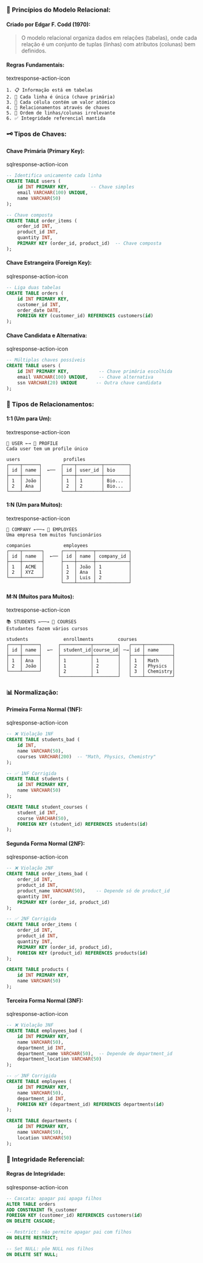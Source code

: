 

### **📐 Princípios do Modelo Relacional:**

#### **Criado por Edgar F. Codd (1970):**

> O modelo relacional organiza dados em relações (tabelas), onde cada relação é um conjunto de tuplas (linhas) com atributos (colunas) bem definidos.

#### **Regras Fundamentais:**

textresponse-action-icon

```text
1. 📋 Informação está em tabelas
2. 🔑 Cada linha é única (chave primária)
3. 🎯 Cada célula contém um valor atómico
4. 🔗 Relacionamentos através de chaves
5. 📏 Ordem de linhas/colunas irrelevante
6. ✅ Integridade referencial mantida
```

### **🗝️ Tipos de Chaves:**

#### **Chave Primária (Primary Key):**

sqlresponse-action-icon

```sql
-- Identifica unicamente cada linha
CREATE TABLE users (
    id INT PRIMARY KEY,        -- Chave simples
    email VARCHAR(100) UNIQUE,
    name VARCHAR(50)
);

-- Chave composta
CREATE TABLE order_items (
    order_id INT,
    product_id INT,
    quantity INT,
    PRIMARY KEY (order_id, product_id)  -- Chave composta
);
```

#### **Chave Estrangeira (Foreign Key):**

sqlresponse-action-icon

```sql
-- Liga duas tabelas
CREATE TABLE orders (
    id INT PRIMARY KEY,
    customer_id INT,
    order_date DATE,
    FOREIGN KEY (customer_id) REFERENCES customers(id)
);
```

#### **Chave Candidata e Alternativa:**

sqlresponse-action-icon

```sql
-- Múltiplas chaves possíveis
CREATE TABLE users (
    id INT PRIMARY KEY,           -- Chave primária escolhida
    email VARCHAR(100) UNIQUE,    -- Chave alternativa
    ssn VARCHAR(20) UNIQUE       -- Outra chave candidata
);
```

### **🔗 Tipos de Relacionamentos:**

#### **1:1 (Um para Um):**

textresponse-action-icon

```text
👤 USER ←→ 📄 PROFILE
Cada user tem um profile único

users                profiles
┌────┬──────┐       ┌────┬─────────┬─────────┐
│ id │ name │  ←──  │ id │ user_id │ bio     │
├────┼──────┤       ├────┼─────────┼─────────┤
│ 1  │ João │       │ 1  │ 1       │ Bio...  │
│ 2  │ Ana  │       │ 2  │ 2       │ Bio...  │
└────┴──────┘       └────┴─────────┴─────────┘
```

#### **1:N (Um para Muitos):**

textresponse-action-icon

```text
🏢 COMPANY ←──→ 👥 EMPLOYEES
Uma empresa tem muitos funcionários

companies            employees
┌────┬───────┐      ┌────┬──────┬────────────┐
│ id │ name  │  ←── │ id │ name │ company_id │
├────┼───────┤      ├────┼──────┼────────────┤
│ 1  │ ACME  │      │ 1  │ João │ 1          │
│ 2  │ XYZ   │      │ 2  │ Ana  │ 1          │
└────┴───────┘      │ 3  │ Luis │ 2          │
                    └────┴──────┴────────────┘
```

#### **M:N (Muitos para Muitos):**

textresponse-action-icon

```text
📚 STUDENTS ←──→ 📖 COURSES
Estudantes fazem vários cursos

students             enrollments         courses
┌────┬──────┐      ┌───────────┬─────────┐   ┌────┬──────────┐
│ id │ name │  ←─  │ student_id│course_id│ ─→│ id │ name     │
├────┼──────┤      ├───────────┼─────────┤   ├────┼──────────┤
│ 1  │ Ana  │      │ 1         │ 1       │   │ 1  │ Math     │
│ 2  │ João │      │ 1         │ 2       │   │ 2  │ Physics  │
└────┴──────┘      │ 2         │ 1       │   │ 3  │ Chemistry│
                   └───────────┴─────────┘   └────┴──────────┘
```

### **📊 Normalização:**

#### **Primeira Forma Normal (1NF):**

sqlresponse-action-icon

```sql
-- ❌ Violação 1NF
CREATE TABLE students_bad (
    id INT,
    name VARCHAR(50),
    courses VARCHAR(200)  -- "Math, Physics, Chemistry"
);

-- ✅ 1NF Corrigida
CREATE TABLE students (
    id INT PRIMARY KEY,
    name VARCHAR(50)
);

CREATE TABLE student_courses (
    student_id INT,
    course VARCHAR(50),
    FOREIGN KEY (student_id) REFERENCES students(id)
);
```

#### **Segunda Forma Normal (2NF):**

sqlresponse-action-icon

```sql
-- ❌ Violação 2NF
CREATE TABLE order_items_bad (
    order_id INT,
    product_id INT,
    product_name VARCHAR(50),    -- Depende só de product_id
    quantity INT,
    PRIMARY KEY (order_id, product_id)
);

-- ✅ 2NF Corrigida
CREATE TABLE order_items (
    order_id INT,
    product_id INT,
    quantity INT,
    PRIMARY KEY (order_id, product_id),
    FOREIGN KEY (product_id) REFERENCES products(id)
);

CREATE TABLE products (
    id INT PRIMARY KEY,
    name VARCHAR(50)
);
```

#### **Terceira Forma Normal (3NF):**

sqlresponse-action-icon

```sql
-- ❌ Violação 3NF
CREATE TABLE employees_bad (
    id INT PRIMARY KEY,
    name VARCHAR(50),
    department_id INT,
    department_name VARCHAR(50),  -- Depende de department_id
    department_location VARCHAR(50)
);

-- ✅ 3NF Corrigida
CREATE TABLE employees (
    id INT PRIMARY KEY,
    name VARCHAR(50),
    department_id INT,
    FOREIGN KEY (department_id) REFERENCES departments(id)
);

CREATE TABLE departments (
    id INT PRIMARY KEY,
    name VARCHAR(50),
    location VARCHAR(50)
);
```

### **🎯 Integridade Referencial:**

#### **Regras de Integridade:**

sqlresponse-action-icon

```sql
-- Cascata: apagar pai apaga filhos
ALTER TABLE orders 
ADD CONSTRAINT fk_customer 
FOREIGN KEY (customer_id) REFERENCES customers(id)
ON DELETE CASCADE;

-- Restrict: não permite apagar pai com filhos
ON DELETE RESTRICT;

-- Set NULL: põe NULL nos filhos
ON DELETE SET NULL;
```